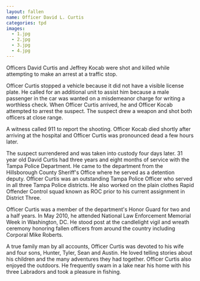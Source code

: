```yaml
---
layout: fallen
name: Officer David L. Curtis
categories: tpd
images:
  - 1.jpg
  - 2.jpg
  - 3.jpg
  - 4.jpg
---
```


Officers David Curtis and Jeffrey Kocab were shot and killed while attempting to make an arrest at a traffic stop.

Officer Curtis stopped a vehicle because it did not have a visible license plate. He called for an additional unit to assist him because a male passenger in the car was wanted on a misdemeanor charge for writing a worthless check. When Officer Curtis arrived, he and Officer Kocab attempted to arrest the suspect. The suspect drew a weapon and shot both officers at close range.

A witness called 911 to report the shooting. Officer Kocab died shortly after arriving at the hospital and Officer Curtis was pronounced dead a few hours later.

The suspect surrendered and was taken into custody four days later.
31 year old David Curtis had three years and eight months of service with the Tampa Police Department. He came to the department from the Hillsborough County Sheriff's Office where he served as a detention deputy.  Officer Curtis was an outstanding Tampa Police Officer who served in all three Tampa Police districts.  He also worked on the plain clothes Rapid Offender Control squad known as ROC prior to his current assignment in District Three.

Officer Curtis was a member of the department's Honor Guard for two and a half years. In May 2010, he attended National Law Enforcement Memorial Week in Washington, DC. He stood post at the candlelight vigil and wreath ceremony honoring fallen officers from around the country including Corporal Mike Roberts.

A true family man by all accounts, Officer Curtis was devoted to his wife and four sons, Hunter, Tyler, Sean and Austin. He loved telling stories about his children and the many adventures they had together. Officer Curtis also enjoyed the outdoors. He frequently swam in a lake near his home with his three Labradors and took a pleasure in fishing.
